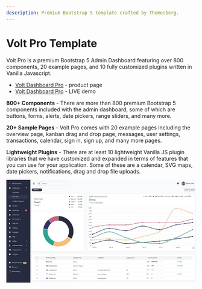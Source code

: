 ```yaml
---
description: Premium Bootstrap 5 template crafted by Themesberg.
---
```


# Volt Pro Template

Volt Pro is a premium Bootstrap 5 Admin Dashboard featuring over 800 components, 20 example pages, and 10 fully customized plugins written in Vanilla Javascript.

* [Volt Dashboard Pro](https://themesberg.com/product/admin-dashboard/volt-premium-bootstrap-5-dashboard) - product page
* [Volt Dashboard Pro](https://demo.themesberg.com/volt-pro/) - LIVE demo

**800+ Components** - There are more than 800 premium Bootstrap 5 components included with the admin dashboard, some of which are buttons, forms, alerts, date pickers, range sliders, and many more.

**20+ Sample Pages** - Volt Pro comes with 20 example pages including the overview page, kanban drag and drop page, messages, user settings, transactions, calendar, sign in, sign up, and many more pages.

**Lightweight Plugins** - There are at least 10 lightweight Vanilla JS plugin libraries that we have customized and expanded in terms of features that you can use for your application. Some of these are a calendar, SVG maps, date pickers, notifications, drag and drop file uploads.

![Volt PRO - Premium Bootstrap Template.](../../.gitbook/assets/docs-volt-pro-screen.jpg)

 

